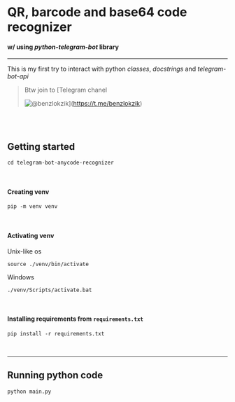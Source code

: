 # QR, barcode and base64 code recognizer

#### w/ using _python-telegram-bot_ library

---


This is my first try to interact with python _classes_, _docstrings_ and _telegram-bot-api_

> Btw join to [Telegram chanel  
> 
> ![@benzlokzik](https://img.shields.io/badge/Telegram-Channel-blue.svg?logo=telegram)](https://t.me/benzlokzik)

<br/><br/>

## Getting started

```shell
cd telegram-bot-anycode-recognizer
```
<br/>

#### Creating venv
```shell
pip -m venv venv
```

<br/>

#### Activating venv
Unix-like os
```shell
source ./venv/bin/activate
```
Windows
```shell
./venv/Scripts/activate.bat
```

<br/>

#### Installing requirements from ```requirements.txt``` 
```shell
pip install -r requirements.txt
```

<br/>

---


## Running python code

```shell
python main.py
```